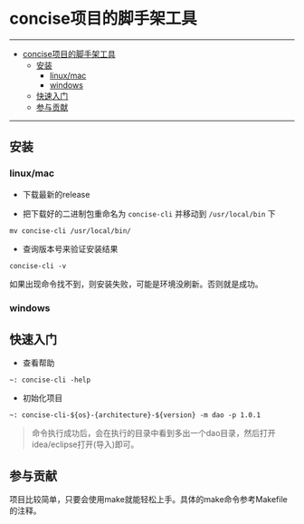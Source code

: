 # concise项目的脚手架工具

---

- [concise项目的脚手架工具](#concise项目的脚手架工具)
    - [安装](##安装)
        - [linux/mac](###linux/mac)
        - [windows](###windows)
    - [快速入门](##快速入门)
    - [参与贡献](##参与贡献)

---

## 安装

### linux/mac

* 下载最新的release

* 把下载好的二进制包重命名为 `concise-cli` 并移动到 `/usr/local/bin` 下

```shell
mv concise-cli /usr/local/bin/
```

* 查询版本号来验证安装结果

```shell
concise-cli -v
```

如果出现命令找不到，则安装失败，可能是环境没刷新。否则就是成功。

### windows

## 快速入门

* 查看帮助

```shell
~: concise-cli -help
```

* 初始化项目

```shell
~: concise-cli-${os}-{architecture}-${version} -m dao -p 1.0.1
```

> 命令执行成功后，会在执行的目录中看到多出一个dao目录，然后打开idea/eclipse打开(导入)即可。

## 参与贡献

项目比较简单，只要会使用make就能轻松上手。具体的make命令参考Makefile的注释。